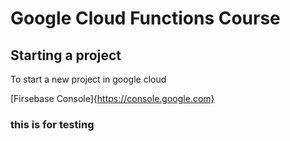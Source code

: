 # Google Cloud Functions Course
## Starting a project
To start a new project in google cloud

[Firsebase Console]{https://console.google.com}
### this is for testing
